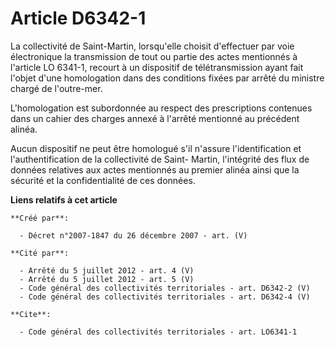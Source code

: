 # Article D6342-1

La collectivité de Saint-Martin, lorsqu'elle choisit d'effectuer par voie électronique la transmission de tout ou partie des
actes mentionnés à l'article LO 6341-1, recourt à un dispositif de télétransmission ayant fait l'objet d'une homologation
dans des conditions fixées par arrêté du ministre chargé de l'outre-mer.

L'homologation est subordonnée au respect des prescriptions contenues dans un cahier des charges annexé à l'arrêté mentionné
au précédent alinéa. 

Aucun dispositif ne peut être homologué s'il n'assure l'identification et l'authentification de la collectivité de Saint-
Martin, l'intégrité des flux de données relatives aux actes mentionnés au premier alinéa ainsi que la sécurité et la
confidentialité de ces données.

**Liens relatifs à cet article**

	**Créé par**:

	  - Décret n°2007-1847 du 26 décembre 2007 - art. (V)

	**Cité par**:

	  - Arrêté du 5 juillet 2012 - art. 4 (V)
	  - Arrêté du 5 juillet 2012 - art. 5 (V)
	  - Code général des collectivités territoriales - art. D6342-2 (V)
	  - Code général des collectivités territoriales - art. D6342-4 (V)

	**Cite**:

	  - Code général des collectivités territoriales - art. LO6341-1
